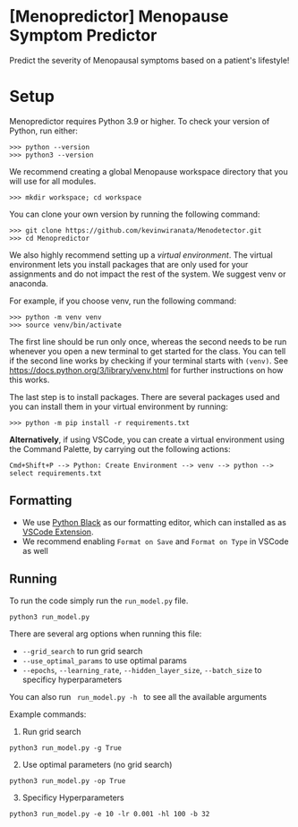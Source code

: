 # [Menopredictor] Menopause Symptom Predictor

Predict the severity of Menopausal symptoms based on a patient's lifestyle!

<h1>Setup</h1>

<p>Menopredictor requires Python 3.9 or higher. To check your version of Python, run either:</p>

<div><pre><code>&gt;&gt;&gt; python --version
&gt;&gt;&gt; python3 --version
</code></pre></div>

<p>We recommend creating a global Menopause workspace directory that you will use for all modules.</p>

<div><pre><code>&gt;&gt;&gt; mkdir workspace; cd workspace
</code></pre></div>

<p>You can clone your own version by running the following command:</p>

<div><pre><code>&gt;&gt;&gt; git clone https://github.com/kevinwiranata/Menodetector.git
&gt;&gt;&gt; cd Menopredictor
</code></pre></div>

<p>We also highly recommend setting up a <em>virtual environment</em>. The virtual environment lets you install packages that are only used for your assignments and do not impact the rest of the system. We suggest venv or anaconda.</p>

<p>For example, if you choose venv, run the following command:</p>

<div><pre><code>&gt;&gt;&gt; python -m venv venv
&gt;&gt;&gt; source venv/bin/activate
</code></pre></div>

<p>The first line should be run only once, whereas the second needs to be run whenever you open a new terminal to get started for the class. You can tell if the second line works by checking if your terminal starts with <code>(venv)</code>. See <a href="https://docs.python.org/3/library/venv.html">https://docs.python.org/3/library/venv.html</a> for further instructions on how this works.</p>

<p>The last step is to install packages. There are several packages used and you can install them in your virtual environment by running:</p>

<div><pre><code>&gt;&gt;&gt; python -m pip install -r requirements.txt
</code></pre></div>

**Alternatively**, if using VSCode, you can create a virtual environment using the Command Palette, by carrying out the following actions:

<div><pre><code>Cmd+Shift+P --> Python: Create Environment --> venv --> python --> select requirements.txt
</code></pre></div>

<h2>Formatting</h2>

- We use [Python Black](https://pypi.org/project/black/) as our formatting editor, which can installed as as [VSCode Extension](https://marketplace.visualstudio.com/items?itemName=ms-python.black-formatter).
- We recommend enabling `Format on Save` and `Format on Type` in VSCode as well


<h2> Running</h2>
To run the code simply run the <code>run_model.py</code> file.
<div><pre><code>python3 run_model.py
</code></pre></div>

There are several arg options when running this file:
- `--grid_search` to run grid search
- `--use_optimal_params` to use optimal params
- `--epochs`, `--learning_rate`, `--hidden_layer_size`, `--batch_size` to specificy hyperparameters

You can also run <code> run_model.py -h </code> to see all the available arguments

Example commands:
1. Run grid search
<div><pre><code>python3 run_model.py -g True
</code></pre></div>

2. Use optimal parameters (no grid search)
<div><pre><code>python3 run_model.py -op True
</code></pre></div>

3. Specificy Hyperparameters
<div><pre><code>python3 run_model.py -e 10 -lr 0.001 -hl 100 -b 32
</code></pre></div>